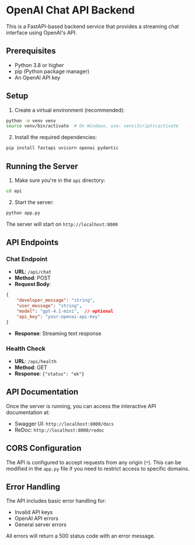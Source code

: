 # OpenAI Chat API Backend

This is a FastAPI-based backend service that provides a streaming chat interface using OpenAI's API.

## Prerequisites

- Python 3.8 or higher
- pip (Python package manager)
- An OpenAI API key

## Setup

1. Create a virtual environment (recommended):

```bash
python -m venv venv
source venv/bin/activate  # On Windows, use: venv\Scripts\activate
```

2. Install the required dependencies:

```bash
pip install fastapi uvicorn openai pydantic
```

## Running the Server

1. Make sure you're in the `api` directory:

```bash
cd api
```

2. Start the server:

```bash
python app.py
```

The server will start on `http://localhost:8000`

## API Endpoints

### Chat Endpoint

- **URL**: `/api/chat`
- **Method**: POST
- **Request Body**:

```json
{
    "developer_message": "string",
    "user_message": "string",
    "model": "gpt-4.1-mini",  // optional
    "api_key": "your-openai-api-key"
}
```

- **Response**: Streaming text response

### Health Check

- **URL**: `/api/health`
- **Method**: GET
- **Response**: `{"status": "ok"}`

## API Documentation

Once the server is running, you can access the interactive API documentation at:

- Swagger UI: `http://localhost:8000/docs`
- ReDoc: `http://localhost:8000/redoc`

## CORS Configuration

The API is configured to accept requests from any origin (`*`). This can be modified in the `app.py` file if you need to restrict access to specific domains.

## Error Handling

The API includes basic error handling for:

- Invalid API keys
- OpenAI API errors
- General server errors

All errors will return a 500 status code with an error message.
